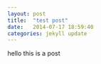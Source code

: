 ```yaml
---
layout: post
title:  "test post"
date:   2014-07-17 18:59:40
categories: jekyll update
---
```

hello this is a post
